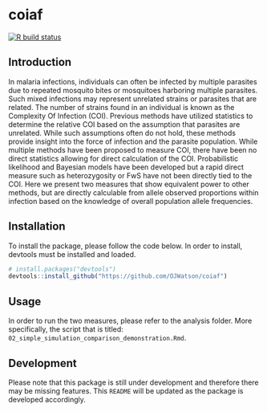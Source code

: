 
<!-- README.md is generated from README.Rmd. Please edit that file -->

# coiaf

<!-- badges: start -->

[![R build
status](https://github.com/r-lib/usethis/workflows/R-CMD-check/badge.svg)](https://github.com/r-lib/usethis/actions)
<!-- badges: end -->

## Introduction

In malaria infections, individuals can often be infected by multiple
parasites due to repeated mosquito bites or mosquitoes harboring
multiple parasites. Such mixed infections may represent unrelated
strains or parasites that are related. The number of strains found in an
individual is known as the Complexity Of Infection (COI). Previous
methods have utilized statistics to determine the relative COI based on
the assumption that parasites are unrelated. While such assumptions
often do not hold, these methods provide insight into the force of
infection and the parasite population. While multiple methods have been
proposed to measure COI, there have been no direct statistics allowing
for direct calculation of the COI. Probabilistic likelihood and Bayesian
models have been developed but a rapid direct measure such as
heterozygosity or FwS have not been directly tied to the COI. Here we
present two measures that show equivalent power to other methods, but
are directly calculable from allele observed proportions within
infection based on the knowledge of overall population allele
frequencies.

## Installation

To install the package, please follow the code below. In order to
install, devtools must be installed and loaded.

``` r
# install.packages("devtools")
devtools::install_github("https://github.com/OJWatson/coiaf")
```

## Usage

In order to run the two measures, please refer to the analysis folder.
More specifically, the script that is titled:
`02_simple_simulation_comparison_demonstration.Rmd`.

## Development

Please note that this package is still under development and therefore
there may be missing features. This `README` will be updated as the
package is developed accordingly.

